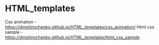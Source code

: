 # HTML_templates
Css animation - https://dmshirochenko.github.io/HTML_templates/css_animation/
Html css sample - https://dmshirochenko.github.io/HTML_templates/html_css_sample
